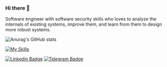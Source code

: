 ### Hi there 👋

<!--
**MojtabaTajik/MojtabaTajik** is a ✨ _special_ ✨ repository because its `README.md` (this file) appears on your GitHub profile.

Here are some ideas to get you started:

- 🔭 I’m currently working on ...
- 🌱 I’m currently learning ...
- 👯 I’m looking to collaborate on ...
- 🤔 I’m looking for help with ...
- 💬 Ask me about ...
- 📫 How to reach me: ...
- 😄 Pronouns: ...
- ⚡ Fun fact: ...
-->

Software engineer with software security skills who loves to analyze the internals of existing systems, improve them, and learn from them to design more robust systems.

![Anurag's GitHub stats](https://github-readme-stats.vercel.app/api?username=mobinjafari&show_icons=true&theme=default)

[![My Skills](https://skillicons.dev/icons?i=java,kotlin,nodejs,figma&theme=dark)](https://skillicons.dev)

[![Linkedin Badge](https://img.shields.io/badge/-MobinJafari-0072b1?style=flat&logo=Linkedin&logoColor=white)](https://www.linkedin.com/in/mobinjafari/ "Connect on LinkedIn")
[![Telegram Badge](https://img.shields.io/badge/-BinBreaker-grey?style=flat&logo=Telegram&logoColor=white)](https://t.me/lotka_org "My Telegram Channel")

